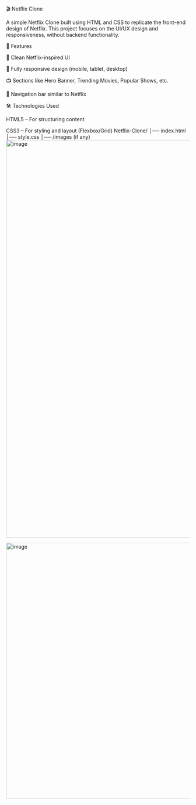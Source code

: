 🎬 Netflix Clone

A simple Netflix Clone built using HTML and CSS to replicate the front-end design of Netflix.
This project focuses on the UI/UX design and responsiveness, without backend functionality.

🚀 Features

🎨 Clean Netflix-inspired UI

📱 Fully responsive design (mobile, tablet, desktop)

📺 Sections like Hero Banner, Trending Movies, Popular Shows, etc.

🔗 Navigation bar similar to Netflix

🛠️ Technologies Used

HTML5 – For structuring content

CSS3 – For styling and layout (Flexbox/Grid)
Netflix-Clone/
│── index.html
│── style.css
│── /images (if any)
<img width="1888" height="1087" alt="image" src="https://github.com/user-attachments/assets/d21119c3-0273-4b04-b057-095da56ba6de" />

<img width="1845" height="700" alt="image" src="https://github.com/user-attachments/assets/a0b57e8f-3c78-47ae-917f-a0889a8db5ef" />


